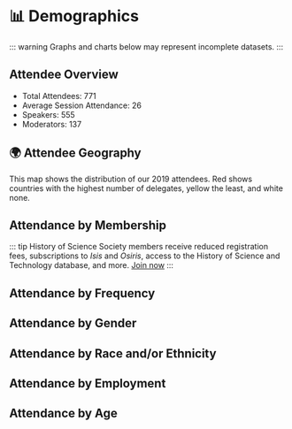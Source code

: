 # 📊 Demographics

::: warning
Graphs and charts below may represent incomplete datasets.
:::

## Attendee Overview
- Total Attendees: 771
- Average Session Attendance: 26
- Speakers: 555
- Moderators: 137


<attendeeBreakdown class="graph" />

## 🌍 Attendee Geography
This map shows the distribution of our 2019 attendees. Red shows countries with the highest number of delegates, yellow the least, and white none.

<div class="graph">
<attendeeGeo />
</div>

## Attendance by Membership

::: tip
History of Science Society members receive reduced registration fees, subscriptions to *Isis* and *Osiris*, access to the History of Science and Technology database, and more. [Join now](https://www.press.uchicago.edu/ucp/journals/subscribe/isis.html)
:::

<membershipAttendance2019 class="graph" />

## Attendance by Frequency
<attendeeFirstTime class="graph" />

## Attendance by Gender

<attendeeGender class="graph" />

## Attendance by Race and/or Ethnicity

<attendeeRaceEthnicity class="graph" />

## Attendance by Employment
<attendeeEmployment class="graph" />

## Attendance by Age
<attendeeAge class="graph" />





